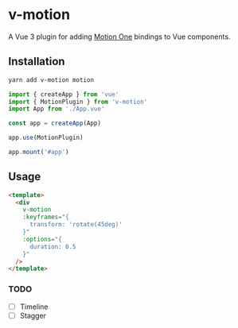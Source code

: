 # v-motion

A Vue 3 plugin for adding [Motion One](https://motion.dev/) bindings to Vue components.

## Installation

```sh
yarn add v-motion motion
```

```ts
import { createApp } from 'vue'
import { MotionPlugin } from 'v-motion'
import App from './App.vue'

const app = createApp(App)

app.use(MotionPlugin)

app.mount('#app')
```

## Usage

```html
<template>
  <div
    v-motion
    :keyframes="{
      transform: 'rotate(45deg)'
    }"
    :options="{
      duration: 0.5
    }"
  />
</template>
```

### TODO
- [ ] Timeline
- [ ] Stagger